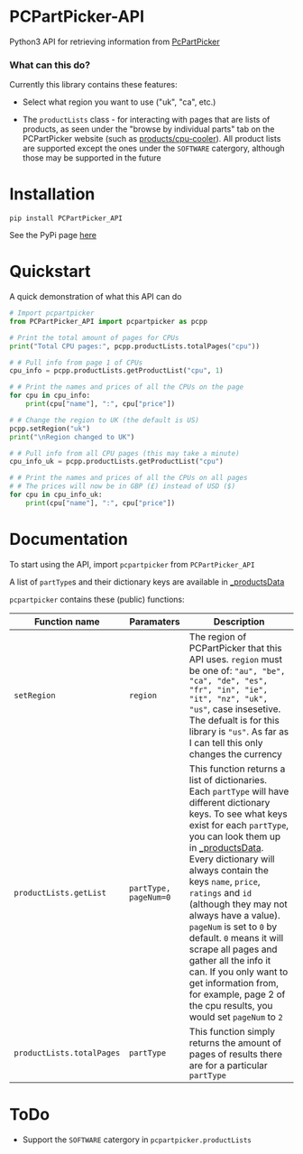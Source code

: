# PCPartPicker-API

Python3 API for retrieving information from [PcPartPicker](https://pcpartpicker.com)

### What can this do?

Currently this library contains these features:

 - Select what region you want to use ("uk", "ca", etc.)

 - The `productLists` class - for interacting with pages that are lists of products, as seen under the "browse by individual parts" tab on the PCPartPicker website (such as [products/cpu-cooler](https://pcpartpicker.com/products/cpu-cooler)). All product lists are supported except the ones under the `SOFTWARE` catergory, although those may be supported in the future

# Installation

`pip install PCPartPicker_API`

See the PyPi page [here](https://pypi.python.org/pypi/PCPartPicker-API)

# Quickstart

A quick demonstration of what this API can do

```python
# Import pcpartpicker
from PCPartPicker_API import pcpartpicker as pcpp

# Print the total amount of pages for CPUs
print("Total CPU pages:", pcpp.productLists.totalPages("cpu"))

# # Pull info from page 1 of CPUs
cpu_info = pcpp.productLists.getProductList("cpu", 1)

# # Print the names and prices of all the CPUs on the page
for cpu in cpu_info:
    print(cpu["name"], ":", cpu["price"])

# # Change the region to UK (the default is US)
pcpp.setRegion("uk")
print("\nRegion changed to UK")

# # Pull info from all CPU pages (this may take a minute)
cpu_info_uk = pcpp.productLists.getProductList("cpu")

# # Print the names and prices of all the CPUs on all pages
# # The prices will now be in GBP (£) instead of USD ($)
for cpu in cpu_info_uk:
    print(cpu["name"], ":", cpu["price"])
```

# Documentation

To start using the API, import `pcpartpicker` from `PCPartPicker_API`

A list of `partType`s and their dictionary keys are available in [_productsData](https://github.com/thatguywiththatname/PcPartPicker-API/blob/master/PCPartPicker_API/_productsData.py)

`pcpartpicker` contains these (public) functions:

Function name | Paramaters | Description
-|-|-
`setRegion` | `region` | The region of PCPartPicker that this API uses. `region` must be one of: `"au", "be", "ca", "de", "es", "fr", "in", "ie", "it", "nz", "uk", "us"`, case insesetive. The defualt is for this library is `"us"`. As far as I can tell this only changes the currency
`productLists.getList` | `partType, pageNum=0` | This function returns a list of dictionaries. Each `partType` will have different dictionary keys. To see what keys exist for each `partType`, you can look them up in [_productsData](https://github.com/thatguywiththatname/PcPartPicker-API/blob/master/PCPartPicker_API/_productsData.py). Every dictionary will always contain the keys `name`, `price`, `ratings` and `id` (although they may not always have a value). `pageNum` is set to `0` by default. `0` means it will scrape all pages and gather all the info it can. If you only want to get information from, for example, page 2 of the cpu results, you would set `pageNum` to `2`
`productLists.totalPages` | `partType` | This function simply returns the amount of pages of results there are for a particular `partType`

# ToDo

 - Support the `SOFTWARE` catergory in `pcpartpicker.productLists`
